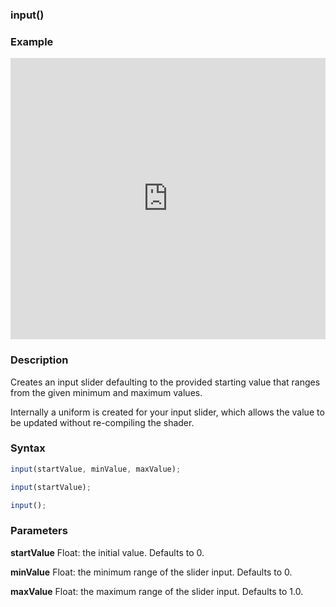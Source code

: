 ### input()

### Example

<iframe width="100%" height="450px" src="https://shaderpark.com/sculpture/-M21S8vSKMzSPfEQOJJ9?example=true&embed=true" frameborder="0"></iframe>

### Description
Creates an input slider defaulting to the provided starting value that ranges from the given minimum and maximum values. 

Internally a uniform is created for your input slider, which allows the value to be updated without re-compiling the shader.

### Syntax
```js
input(startValue, minValue, maxValue);

input(startValue);

input();
```

### Parameters
**startValue** Float: the initial value. Defaults to 0.

**minValue** Float: the minimum range of the slider input. Defaults to 0.

**maxValue** Float: the maximum range of the slider input. Defaults to 1.0.
